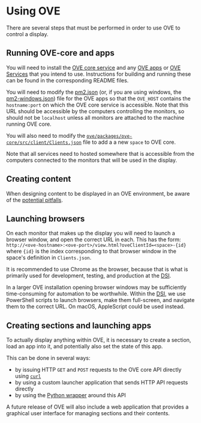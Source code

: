 # Using OVE

There are several steps that must be performed in order to use OVE to control a display.


## Running OVE-core and apps

You will need to install the [OVE core service](https://github.com/ove/ove) and any [OVE apps](https://github.com/ove/ove-apps) or [OVE Services](https://github.com/ove/ove-services) that you intend to use. Instructions for building and running these can be found in the corresponding README files.

You will need to modify the [pm2.json](https://github.com/ove/ove-apps/blob/master/pm2.json) (or, if you are using windows, the [pm2-windows.json](https://github.com/ove/ove-apps/blob/master/pm2-windows.json)) file for the OVE apps so that the ``OVE_HOST`` contains the  ``hostname:port`` on which the OVE core service is accessible. Note that this URL should be accessible by the computers controlling the monitors, so should not be ``localhost`` unless all monitors are attached to the machine running OVE core.

You will also need to modify the [``ove/packages/ove-core/src/client/Clients.json``](https://github.com/ove/ove/blob/master/packages/ove-core/src/client/Clients.json) file to add a a new ``space`` to OVE core.

Note that all services need to hosted somewhere that is accessible from the computers connected to the monitors that will be used in the display.


## Creating content

When designing content to be displayed in an OVE environment, be aware of the [potential pitfalls](./PITFALLS.md).


## Launching browsers

On each monitor that makes up the display you will need to launch a browser window, and open the correct URL in each. This has the form: ``http://<ove-hostname>:<ove-port>/view.html?oveClientId=<space>-{id}`` 
where ``{id}`` is the index corresponding to that browser window in the space's definition in ``Clients.json``.

It is recommended to use Chrome as the browser, because that is what is primarily used for development, testing, and production at the [DSI](https://www.imperial.ac.uk/data-science/).

In a larger OVE installation opening browser windows may be sufficiently time-consuming for automation to be worthwhile.
Within the [DSI](https://www.imperial.ac.uk/data-science/), we use PowerShell scripts to launch browsers, make them full-screen, and navigate them to the correct URL.
On macOS, AppleScript could be used instead.


## Creating sections and launching apps

To actually display anything within OVE, it is necessary to create a section, load an app into it, and potentially also set the state of this app.

This can be done in several ways:

* by issuing HTTP ``GET`` and ``POST`` requests to the OVE core API directly using [``curl``](https://curl.haxx.se/docs/manpage.html)
* by using a custom launcher application that sends HTTP API requests directly
* by using the [Python wrapper](https://github.com/ove/ove-sdks) around this API

A future release of OVE will also include a web application that provides a graphical user interface for managing sections and their contents.
